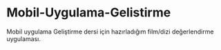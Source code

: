 # Mobil-Uygulama-Gelistirme
Mobil uygulama Geliştirme dersi için hazırladığım film/dizi değerlendirme uygulaması.

